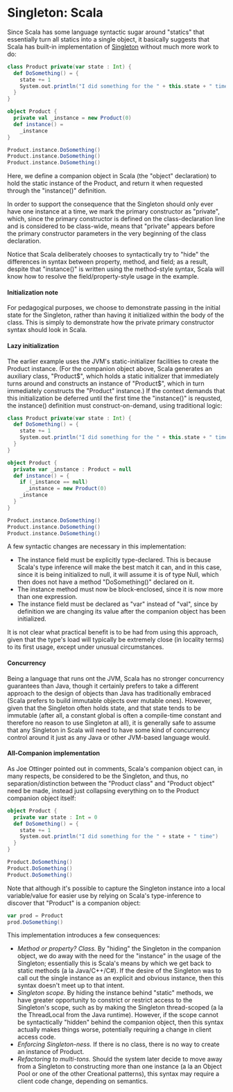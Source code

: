 # Singleton: Scala
Since Scala has some language syntactic sugar around "statics" that essentially turn all statics into a single object, it basically suggests that Scala has built-in implementation of [Singleton](../README.md) without much more work to do:

````scala
class Product private(var state : Int) {
  def DoSomething() = {
    state += 1
    System.out.println("I did something for the " + this.state + " time")
  }
}

object Product {
  private val _instance = new Product(0)
  def instance() =
    _instance
}

Product.instance.DoSomething()
Product.instance.DoSomething()
Product.instance.DoSomething()
````

Here, we define a companion object in Scala (the "object" declaration) to hold the static instance of the Product, and return it when requested through the "instance()" definition.

In order to support the consequence that the Singleton should only ever have one instance at a time, we mark the primary constructor as "private", which, since the primary constructor is defined on the class-declaration line and is considered to be class-wide, means that "private" appears before the primary constructor parameters in the very beginning of the class declaration.

Notice that Scala deliberately chooses to syntactically try to "hide" the differences in syntax between property, method, and field; as a result, despite that "instance()" is written using the method-style syntax, Scala will know how to resolve the field/property-style usage in the example.

#### Initialization note
For pedagogical purposes, we choose to demonstrate passing in the initial state for the Singleton, rather than having it initialized within the body of the class. This is simply to demonstrate how the private primary constructor syntax should look in Scala.

#### Lazy initialization
The earlier example uses the JVM's static-initializer facilities to create the Product instance. (For the companion object above, Scala generates an auxiliary class, "Product$", which holds a static initializer that immediately turns around and constructs an instance of "Product$", which in turn immediately constructs the "Product" instance.) If the context demands that this initialization be deferred until the first time the "instance()" is requsted, the instance() definition must construct-on-demand, using traditional logic:

````scala
class Product private(var state : Int) {
  def DoSomething() = {
    state += 1
    System.out.println("I did something for the " + this.state + " time")
  }
}

object Product {
  private var _instance : Product = null
  def instance() = {
    if (_instance == null)
      _instance = new Product(0)
    _instance
  }
}

Product.instance.DoSomething()
Product.instance.DoSomething()
Product.instance.DoSomething()
````

A few syntactic changes are necessary in this implementation:

* The instance field must be explicitly type-declared. This is because Scala's type inference will make the best match it can, and in this case, since it is being initialized to null, it will assume it is of type Null, which then does not have a method "DoSomething()" declared on it.
* The instance method must now be block-enclosed, since it is now more than one expression.
* The instance field must be declared as "var" instead of "val", since by definition we are changing its value after the companion object has been initialized.

It is not clear what practical benefit is to be had from using this approach, given that the type's load will typically be extremely close (in locality terms) to its first usage, except under unusual circumstances.

#### Concurrency
Being a language that runs ont the JVM, Scala has no stronger concurrency guarantees than Java, though it certainly prefers to take a different approach to the design of objects than Java has traditionally embraced (Scala prefers to build immutable objects over mutable ones). However, given that the Singleton often holds state, and that state tends to be immutable (after all, a constant global is often a compile-time constant and therefore no reason to use Singleton at all), it is generally safe to assume that any Singleton in Scala will need to have some kind of concurrency control around it just as any Java or other JVM-based language would.

#### All-Companion implementation
As Joe Ottinger pointed out in comments, Scala's companion object can, in many respects, be considered to be the Singleton, and thus, no separation/distinction between the "Product class" and "Product object" need be made, instead just collapsing everything on to the Product companion object itself:

````scala
object Product {
  private var state : Int = 0
  def DoSomething() = {
    state += 1
    System.out.println("I did something for the " + state + " time")
  }
}

Product.DoSomething()
Product.DoSomething()
Product.DoSomething()
````

Note that although it's possible to capture the Singleton instance into a local variable/value for easier use by relying on Scala's type-inference to discover that "Product" is a companion object:
  
````scala
var prod = Product
prod.DoSomething()
````
  
This implementation introduces a few consequences:

* *Method or property? Class.* By "hiding" the Singleton in the companion object, we do away with the need for the "instance" in the usage of the Singleton; essentially this is Scala's means by which we get back to static methods (a la Java/C++/C#). If the desire of the Singleton was to call out the single instance as an explicit and obvious instance, then this syntax doesn't meet up to that intent.
* *Singleton scope.* By hiding the instance behind "static" methods, we have greater opportunity to constrict or restrict access to the Singleton's scope, such as by making the Singleton thread-scoped (a la the ThreadLocal<T> from the Java runtime). However, if the scope cannot be syntactically "hidden" behind the companion object, then this syntax actually makes things worse, potentially requiring a change in client access code.
* *Enforcing Singleton-ness.* If there is no class, there is no way to create an instance of Product.
* *Refactoring to multi-tons.* Should the system later decide to move away from a Singleton to constructing more than one instance (a la an Object Pool or one of the other Creational patterns), this syntax may require a client code change, depending on semantics.
